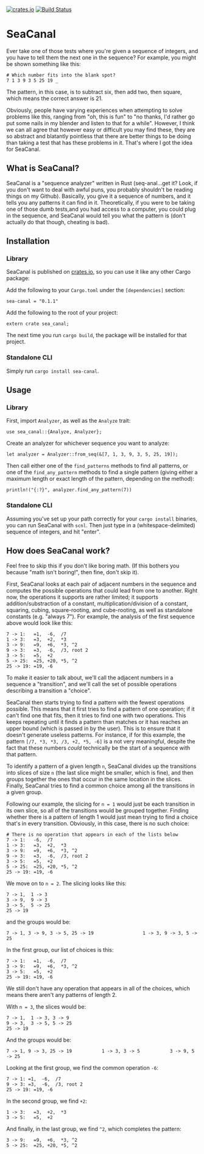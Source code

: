 [![crates.io](https://img.shields.io/crates/v/sea-canal.svg)](https://crates.io/crates/sea-canal) [![Build Status](https://travis-ci.org/saghm/sea-canal.svg)](https://travis-ci.org/saghm/sea-canal)

SeaCanal
====================================================================================================================================

Ever take one of those tests where you're given a sequence of integers, and you
have to tell them the next one in the sequence? For example, you might be shown
something like this:

```
# Which number fits into the blank spot?
7 1 3 9 3 5 25 19 _
```

The pattern, in this case, is to subtract six, then add two, then square, which
means the correct answer is 21.

Obviously, people have varying experiences when attempting to solve problems
like this, ranging from "oh, this is fun" to "no thanks, I'd rather go put some
nails in my blender and listen to that for a while". However, I think we can
all agree that however easy or difficult you may find these, they are so
abstract and blatantly pointless that there are better things to be doing than
taking a test that has these problems in it. That's where I got the idea for
SeaCanal.

## What is SeaCanal?

SeaCanal is a "sequence analyzer" written in Rust (seq-anal...get it? Look, if
you don't want to deal with awful puns, you probably shouldn't be reading things
on my Github). Basically, you give it a sequence of numbers, and it tells you
any patterns it can find in it. Theoretically, if you were to be taking one of
those dumb tests,and you had access to a computer, you could plug in the
sequence, and SeaCanal would tell you what the pattern is (don't actually do
that though, cheating is bad).

## Installation

### Library

SeaCanal is published on [crates.io](https://crates.io), so you can use it like
any other Cargo package:

Add the following to your `Cargo.toml` under the `[dependencies]` section:

```
sea-canal = "0.1.1"
```

Add the following to the root of your project:

```
extern crate sea_canal;
```

The next time you run `cargo build`, the package will be installed for that
project.

### Standalone CLI

Simply run `cargo install sea-canal`.

## Usage

### Library

First, import `Analyzer`, as well as the `Analyze` trait:

```
use sea_canal::{Analyze, Analyzer};
```

Create an analyzer for whichever sequence you want to analyze:

```
let analyzer = Analyzer::from_seq(&[7, 1, 3, 9, 3, 5, 25, 19]);
```

Then call either one of the `find_patterns` methods to find all patterns, or
one of the `find_any_pattern` methods to find a single pattern (giving either a
maximum length or exact length of the pattern, depending on the method):

```
println!("{:?}", analyzer.find_any_pattern(7))
```

### Standalone CLI

Assuming you've set up your path correctly for your `cargo install` binaries,
you can run SeaCanal with `scnl`. Then just type in a (whitespace-delimited)
sequence of integers, and hit "enter".

## How does SeaCanal work?

Feel free to skip this if you don't like boring math. (If this bothers you
because "math isn't boring!", then fine, don't skip it).

First, SeaCanal looks at each pair of adjacent numbers in the sequence and
computes the possible operations that could lead from one to another. Right now,
the operations it supports are rather limited; it supports addition/substraction
of a constant, multiplication/division of a constant, squaring, cubing,
square-rooting, and cube-rooting, as well as standalone constants (e.g.
"always 7"). For example, the analysis of the first sequence above would look
like this:

```
7 -> 1:   =1,  -6,  /7
1 -> 3:   =3,  +2,  *3
3 -> 9:   =9,  +6,  *3, ^2
9 -> 3:   =3,  -6,  /3, root 2
3 -> 5:   =5,  +2
5 -> 25:  =25, +20, *5, ^2
25 -> 19: =19, -6
```

To make it easier to talk about, we'll call the adjacent numbers in a sequence
a "transition", and we'll call the set of possible operations describing a
transition a "choice".

SeaCanal then starts trying to find a pattern with the fewest operations
possible. This means that it first tries to find a pattern of one operation;
if it can't find one that fits, then it tries to find one with two operations.
This keeps repeating until it finds a pattern than matches or it has reaches an
upper bound (which is passed in by the user). This is to ensure that it doesn't
generate useless patterns. For instance, if for this example, the pattern
`[/7, *3, *3, /3, +2, *5, -6]` is a not very meaningful, despite the fact that
these numbers *could* technically be the start of a sequence with that pattern.

To identify a pattern of a given length `n`, SeaCanal divides up the transitions
into slices of size `n` (the last slice might be smaller, which is fine), and
then groups together the ones that occur in the same location in the slices.
Finally, SeaCanal tries to find a common choice among all the transitions in a
given group.

Following our example, the slicing for `n = 1` would just be each transition
in its own slice, so all of the transitions would be grouped together. Finding
whether there is a pattern of length 1 would just mean trying to find a choice
that's in every transition. Obviously, in this case, there is no such choice:

```
# There is no operation that appears in each of the lists below
7 -> 1:   -6,  /7
1 -> 3:   =3,  +2,  *3
3 -> 9:   =9,  +6,  *3, ^2
9 -> 3:   =3,  -6,  /3, root 2
3 -> 5:   =5,  +2
5 -> 25:  =25, +20, *5, ^2
25 -> 19: =19, -6
```

We move on to `n = 2`. The slicing looks like this:

```
7 -> 1,  1 -> 3
3 -> 9,  9 -> 3
3 -> 5,  5 -> 25
25 -> 19
```

and the groups would be:

```
7 -> 1, 3 -> 9, 3 -> 5, 25 -> 19                  1 -> 3, 9 -> 3, 5 -> 25
```

In the first group, our list of choices is this:

```
7 -> 1:   =1,  -6,  /7
3 -> 9:   =9,  +6,  *3, ^2
3 -> 5:   =5,  +2
25 -> 19: =19, -6
```

We still don't have any operation that appears in all of the choices, which
means there aren't any patterns of length 2.

With `n = 3`, the slices would be:

```
7 -> 1,  1 -> 3, 3 -> 9  
9 -> 3,  3 -> 5, 5 -> 25
25 -> 19
```

And the groups would be:

```
7 -> 1, 9 -> 3, 25 -> 19           1 -> 3, 3 -> 5           3 -> 9, 5 -> 25
```

Looking at the first group, we find the common operation `-6`:

```
7 -> 1: =1,  -6,  /7
9 -> 3: =3,  -6,  /3, root 2
25 -> 19: =19, -6
```

In the second group, we find `+2`:

```
1 -> 3:   =3,  +2,  *3
3 -> 5:   =5,  +2
```

And finally, in the last group, we find `^2`, which completes the pattern:

```
3 -> 9:   =9,  +6,  *3, ^2
5 -> 25:  =25, +20, *5, ^2
```

